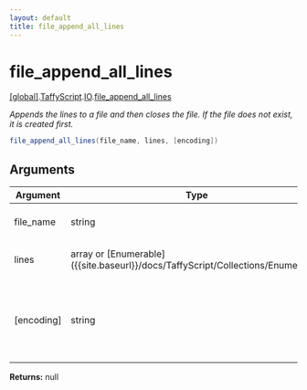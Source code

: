 ```yaml
---
layout: default
title: file_append_all_lines
---
```


# file_append_all_lines

[\[global\]]({{site.baseurl}}/docs/).[TaffyScript]({{site.baseurl}}/docs/TaffyScript/).[IO]({{site.baseurl}}/docs/TaffyScript/IO/).[file_append_all_lines]({{site.baseurl}}/docs/TaffyScript/IO/file_append_all_lines/)

_Appends the lines to a file and then closes the file. If the file does not exist, it is created first._

```cs
file_append_all_lines(file_name, lines, [encoding])
```

## Arguments

<table>
  <col width="15%">
  <col width="15%">
  <thead>
    <tr>
      <th>Argument</th>
      <th>Type</th>
      <th>Description</th>
    </tr>
  </thead>
  <tbody>
    <tr>
      <td>file_name</td>
      <td>string</td>
      <td>The path of the file to write to.</td>
    </tr>
    <tr>
      <td>lines</td>
      <td>array or [Enumerable]({{site.baseurl}}/docs/TaffyScript/Collections/Enumerable)</td>
      <td>The lines to write to the file.</td>
    </tr>
    <tr>
      <td>[encoding]</td>
      <td>string</td>
      <td>The name of the encoding to use to write the lines. Defaults to utf-8.</td>
    </tr>
  </tbody>
</table>

**Returns:** null
